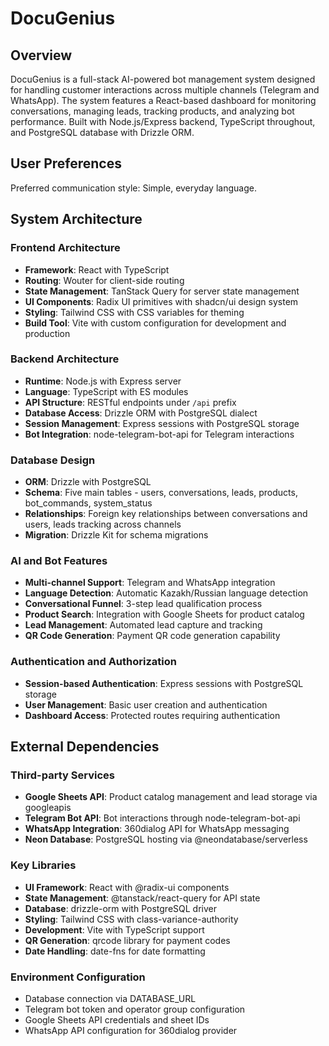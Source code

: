 # DocuGenius

## Overview

DocuGenius is a full-stack AI-powered bot management system designed for handling customer interactions across multiple channels (Telegram and WhatsApp). The system features a React-based dashboard for monitoring conversations, managing leads, tracking products, and analyzing bot performance. Built with Node.js/Express backend, TypeScript throughout, and PostgreSQL database with Drizzle ORM.

## User Preferences

Preferred communication style: Simple, everyday language.

## System Architecture

### Frontend Architecture
- **Framework**: React with TypeScript
- **Routing**: Wouter for client-side routing
- **State Management**: TanStack Query for server state management
- **UI Components**: Radix UI primitives with shadcn/ui design system
- **Styling**: Tailwind CSS with CSS variables for theming
- **Build Tool**: Vite with custom configuration for development and production

### Backend Architecture
- **Runtime**: Node.js with Express server
- **Language**: TypeScript with ES modules
- **API Structure**: RESTful endpoints under `/api` prefix
- **Database Access**: Drizzle ORM with PostgreSQL dialect
- **Session Management**: Express sessions with PostgreSQL storage
- **Bot Integration**: node-telegram-bot-api for Telegram interactions

### Database Design
- **ORM**: Drizzle with PostgreSQL
- **Schema**: Five main tables - users, conversations, leads, products, bot_commands, system_status
- **Relationships**: Foreign key relationships between conversations and users, leads tracking across channels
- **Migration**: Drizzle Kit for schema migrations

### AI and Bot Features
- **Multi-channel Support**: Telegram and WhatsApp integration
- **Language Detection**: Automatic Kazakh/Russian language detection
- **Conversational Funnel**: 3-step lead qualification process
- **Product Search**: Integration with Google Sheets for product catalog
- **Lead Management**: Automated lead capture and tracking
- **QR Code Generation**: Payment QR code generation capability

### Authentication and Authorization
- **Session-based Authentication**: Express sessions with PostgreSQL storage
- **User Management**: Basic user creation and authentication
- **Dashboard Access**: Protected routes requiring authentication

## External Dependencies

### Third-party Services
- **Google Sheets API**: Product catalog management and lead storage via googleapis
- **Telegram Bot API**: Bot interactions through node-telegram-bot-api
- **WhatsApp Integration**: 360dialog API for WhatsApp messaging
- **Neon Database**: PostgreSQL hosting via @neondatabase/serverless

### Key Libraries
- **UI Framework**: React with @radix-ui components
- **State Management**: @tanstack/react-query for API state
- **Database**: drizzle-orm with PostgreSQL driver
- **Styling**: Tailwind CSS with class-variance-authority
- **Development**: Vite with TypeScript support
- **QR Generation**: qrcode library for payment codes
- **Date Handling**: date-fns for date formatting

### Environment Configuration
- Database connection via DATABASE_URL
- Telegram bot token and operator group configuration
- Google Sheets API credentials and sheet IDs
- WhatsApp API configuration for 360dialog provider